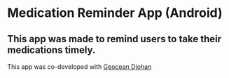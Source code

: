 # Medication Reminder App (Android)
## This app was made to remind users to take their medications timely.
This app was co-developed with <a href="https://github.com/gdjohan" target="_blank">Geocean Djohan</a>
